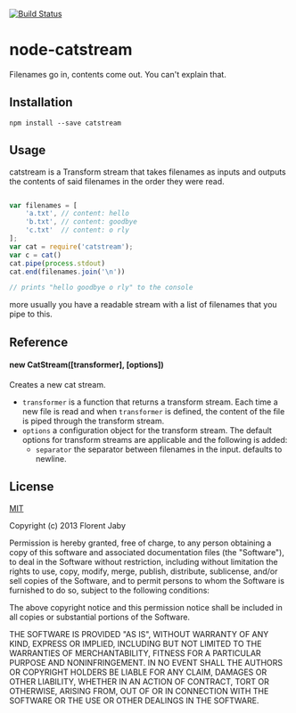 [![Build Status](https://travis-ci.org/Floby/node-catstream.png)](https://travis-ci.org/Floby/node-catstream)

# node-catstream

Filenames go in, contents come out. You can't explain that.

## Installation

    npm install --save catstream

## Usage

catstream is a Transform stream that takes filenames as inputs and outputs
the contents of said filenames in the order they were read.

```javascript

var filenames = [
    'a.txt', // content: hello
    'b.txt', // content: goodbye
    'c.txt'  // content: o rly
];
var cat = require('catstream');
var c = cat()
cat.pipe(process.stdout)
cat.end(filenames.join('\n'))

// prints "hello goodbye o rly" to the console

```

more usually you have a readable stream with a list of filenames that you pipe to this.

## Reference

#### new CatStream([transformer], [options])

Creates a new cat stream.

* `transformer` is a function that returns a transform stream. Each time a new file is read and when
    `transformer` is defined, the content of the file is piped through the transform stream.
* `options` a configuration object for the transform stream. The default options for transform streams are
    applicable and the following is added:
    * `separator` the separator between filenames in the input. defaults to newline.

## License

[MIT](http://opensource.org/licenses/MIT)

Copyright (c) 2013 Florent Jaby

Permission is hereby granted, free of charge, to any person obtaining a copy of this software and associated documentation files (the "Software"), to deal in the Software without restriction, including without limitation the rights to use, copy, modify, merge, publish, distribute, sublicense, and/or sell copies of the Software, and to permit persons to whom the Software is furnished to do so, subject to the following conditions:

The above copyright notice and this permission notice shall be included in all copies or substantial portions of the Software.

THE SOFTWARE IS PROVIDED "AS IS", WITHOUT WARRANTY OF ANY KIND, EXPRESS OR IMPLIED, INCLUDING BUT NOT LIMITED TO THE WARRANTIES OF MERCHANTABILITY, FITNESS FOR A PARTICULAR PURPOSE AND NONINFRINGEMENT. IN NO EVENT SHALL THE AUTHORS OR COPYRIGHT HOLDERS BE LIABLE FOR ANY CLAIM, DAMAGES OR OTHER LIABILITY, WHETHER IN AN ACTION OF CONTRACT, TORT OR OTHERWISE, ARISING FROM, OUT OF OR IN CONNECTION WITH THE SOFTWARE OR THE USE OR OTHER DEALINGS IN THE SOFTWARE.
